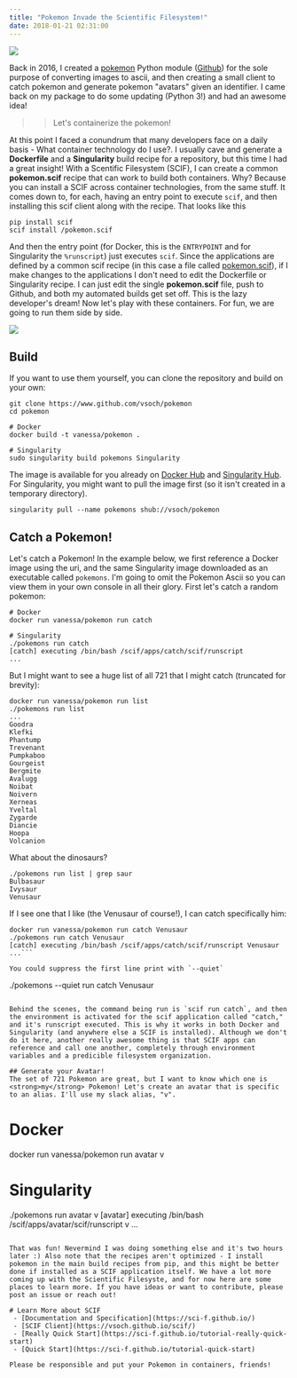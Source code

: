 ```yaml
---
title: "Pokemon Invade the Scientific Filesystem!"
date: 2018-01-21 02:31:00
---
```


<div>
<img src="https://github.com/vsoch/pokemon/raw/master/img/generation.gif">
</div>

Back in 2016, I created a <a href="https://vsoch.github.io/2016/pokemon-ascii/" target="_blank">pokemon</a> Python module (<a href="https://github.com/vsoch/pokemon" target="_blank">Github</a>) for the sole purpose of converting images to ascii, and then creating a small client to catch pokemon and generate pokemon "avatars" given an identifier. I came back on my package to do some updating (Python 3!) and had an awesome idea!

 >> Let's containerize the pokemon!

At this point I faced a conundrum that many developers face on a daily basis - <italic>What container technology do I use?</italic>. I usually cave and generate a **Dockerfile** and a **Singularity** build recipe for a repository, but this time I had a great insight! With a Scentific Filesystem (SCIF), I can create a common **pokemon.scif** recipe that can work to build both containers. Why? Because you can install a SCIF across container technologies, from the same stuff. It comes down to, for each, having an entry point to execute `scif`, and then installing this scif client along with the recipe. That looks like this

```
pip install scif
scif install /pokemon.scif
```

And then the entry point (for Docker, this is the `ENTRYPOINT` and for Singularity the `%runscript`) just executes `scif`. Since the applications are defined by a common scif recipe (in this case a file called <a href="https://github.com/vsoch/pokemon/blob/master/pokemon.scif" target="_blank">pokemon.scif</a>), if I make changes to the applications I don't need to edit the Dockerfile or Singularity recipe. I can just edit the single **pokemon.scif** file, push to Github, and both my automated builds get set off. This is the lazy developer's dream! Now let's play with these containers. For fun, we are going to run them side by side.

<div>
<img src="https://raw.githubusercontent.com/vsoch/pokemon/master/img/scif-containers.png">
</div>

## Build
If you want to use them yourself, you can clone the repository and build on your own:

```
git clone https://www.github.com/vsoch/pokemon
cd pokemon

# Docker
docker build -t vanessa/pokemon .

# Singularity
sudo singularity build pokemons Singularity
```

The image is available for you already on <a href="https://hub.docker.com/r/vanessa/pokemon/" target="_blank">Docker Hub</a> and <a href="https://www.singularity-hub.org/collections/479">Singularity Hub</a>. For Singularity, you might want to pull the image first (so it isn't created in a temporary directory).

```
singularity pull --name pokemons shub://vsoch/pokemon
```

## Catch a Pokemon!
Let's catch a Pokemon! In the example below, we first reference a Docker image using the uri, and the same Singularity image downloaded as an executable called `pokemons`. I'm going to omit the Pokemon Ascii so you can view them in your own console in all their glory. First let's catch a random pokemon:

```
# Docker
docker run vanessa/pokemon run catch

# Singularity
./pokemons run catch
[catch] executing /bin/bash /scif/apps/catch/scif/runscript
...
```

But I might want to see a huge list of all 721 that I might catch (truncated for brevity):

```
docker run vanessa/pokemon run list
./pokemons run list
...
Goodra
Klefki
Phantump
Trevenant
Pumpkaboo
Gourgeist
Bergmite
Avalugg
Noibat
Noivern
Xerneas
Yveltal
Zygarde
Diancie
Hoopa
Volcanion
```

What about the dinosaurs?

```
./pokemons run list | grep saur
Bulbasaur
Ivysaur
Venusaur
```

If I see one that I like (the Venusaur of course!), I can catch specifically him:

```
docker run vanessa/pokemon run catch Venusaur
./pokemons run catch Venusaur
[catch] executing /bin/bash /scif/apps/catch/scif/runscript Venusaur
...```

You could suppress the first line print with `--quiet`

```
./pokemons --quiet run catch Venusaur
```

Behind the scenes, the command being run is `scif run catch`, and then the environment is activated for the scif application called "catch," and it's runscript executed. This is why it works in both Docker and Singularity (and anywhere else a SCIF is installed). Although we don't do it here, another really awesome thing is that SCIF apps can reference and call one another, completely through environment variables and a predicible filesystem organization.

## Generate your Avatar!
The set of 721 Pokemon are great, but I want to know which one is <strong>my</strong> Pokemon! Let's create an avatar that is specific to an alias. I'll use my slack alias, "v".

```
# Docker
docker run vanessa/pokemon run avatar v

# Singularity
./pokemons run avatar v
[avatar] executing /bin/bash /scif/apps/avatar/scif/runscript v
...
```

That was fun! Nevermind I was doing something else and it's two hours later :) Also note that the recipes aren't optimized - I install pokemon in the main build recipes from pip, and this might be better done if installed as a SCIF application itself. We have a lot more coming up with the Scientific Filesyste, and for now here are some places to learn more. If you have ideas or want to contribute, please post an issue or reach out!

# Learn More about SCIF
 - [Documentation and Specification](https://sci-f.github.io/)
 - [SCIF Client](https://vsoch.github.io/scif/)
 - [Really Quick Start](https://sci-f.github.io/tutorial-really-quick-start)
 - [Quick Start](https://sci-f.github.io/tutorial-quick-start)

Please be responsible and put your Pokemon in containers, friends!

